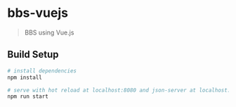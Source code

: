 # bbs-vuejs

> BBS using Vue.js

## Build Setup

```bash
# install dependencies
npm install

# serve with hot reload at localhost:8080 and json-server at localhost:3000
npm run start
```
